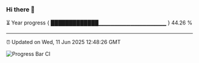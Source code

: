 ### Hi there 👋

⏳ Year progress { █████████████▁▁▁▁▁▁▁▁▁▁▁▁▁▁▁▁▁ } 44.26 %

---

⏰ Updated on Wed, 11 Jun 2025 12:48:26 GMT

![Progress Bar CI](https://github.com/liununu/liununu/workflows/Progress%20Bar%20CI/badge.svg)
